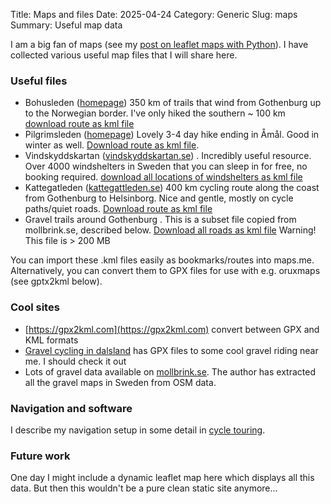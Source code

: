 Title: Maps and files
Date: 2025-04-24
Category: Generic
Slug: maps
Summary: Useful map data

I am a big fan of maps (see my [post on leaflet maps with Python]({filename}/articles/flask_leaflet.md)). I have collected various useful map files that I will share here. 

### Useful files


- Bohusleden ([homepage](https://www.westswedentrails.com/en/delled/bohusleden)) 350 km of trails that wind from Gothenburg up to the Norwegian border. I've only hiked the southern ~ 100 km [download route as kml file](https://callumrollo.com/files/bohusleden.kml) 
- Pilgrimsleden ([homepage](https://www.vastsverige.com/mellerud/produkter/pilgrimsleden/)) Lovely 3-4 day hike ending in Åmål. Good in winter as well. [Download route as kml file](https://callumrollo.com/files/Pilgrimsleden-Norra-Dalsland.kml). 
- Vindskyddskartan ([vindskyddskartan.se](https://vindskyddskartan.se/en/)) . Incredibly useful resource. Over 4000 windshelters in Sweden that you can sleep in for free, no booking required. [download all locations of windshelters as kml file](https://callumrollo.com/files/vindskyddskartan.kml)
- Kattegatleden ([kattegattleden.se](https://kattegattleden.se/en)) 400 km cycling route along the coast from Gothenburg to Helsinborg. Nice and gentle, mostly on cycle paths/quiet roads. [Download route as kml file](https://callumrollo.com/files/Kattegattleden.kml)
- Gravel trails around Gothenburg . This is a subset file copied from mollbrink.se, described below. [Download all roads as kml file](https://callumrollo.com/files/vindskyddskartan.kml) Warning! This file is > 200 MB

You can import these .kml files easily as bookmarks/routes into maps.me. Alternatively, you can convert them to GPX files for use with e.g. oruxmaps (see gptx2kml below).

### Cool sites

- [https://gpx2kml.com](https://gpx2kml.com) convert between GPX and KML formats
- [Gravel cycling in dalsland](https://www.vastsverige.com/en/dalsland/cycling/gravel-cycling/) has GPX files to some cool gravel riding near me. I should check it out
- Lots of gravel data available on [mollbrink.se](https://www.mollbrink.se/). The author has extracted all the gravel maps in Sweden from OSM data.
### Navigation and software

I describe my navigation setup in some detail in [cycle touring]({filename}/articles/cycle_touring.md).
### Future work

One day I might include a dynamic leaflet map here which displays all this data. But then this wouldn't be a pure clean static site anymore...